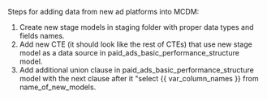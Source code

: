 Steps for adding data from new ad platforms into MCDM:
1) Create new stage models in staging folder with proper data types and fields names.
2) Add new CTE (it should look like the rest of CTEs) that use new stage model as a data source in paid_ads_basic_performance_structure model.
3) Add additional union clause in paid_ads_basic_performance_structure model with the next clause after it "select {{ var_column_names }} from name_of_new_models.